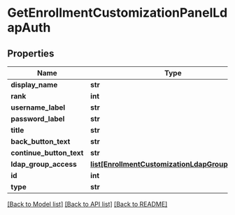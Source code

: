 # GetEnrollmentCustomizationPanelLdapAuth

## Properties
Name | Type | Description | Notes
------------ | ------------- | ------------- | -------------
**display_name** | **str** |  | 
**rank** | **int** |  | 
**username_label** | **str** |  | 
**password_label** | **str** |  | 
**title** | **str** |  | 
**back_button_text** | **str** |  | 
**continue_button_text** | **str** |  | 
**ldap_group_access** | [**list[EnrollmentCustomizationLdapGroupAccess]**](EnrollmentCustomizationLdapGroupAccess.md) |  | [optional] 
**id** | **int** |  | [optional] 
**type** | **str** |  | [optional] 

[[Back to Model list]](../README.md#documentation-for-models) [[Back to API list]](../README.md#documentation-for-api-endpoints) [[Back to README]](../README.md)


